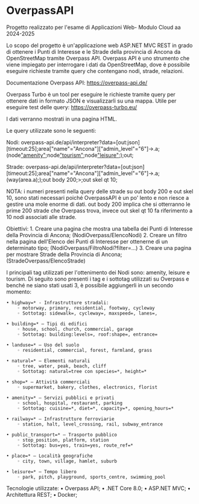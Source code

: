 # OverpassAPI

Progetto realizzato per l'esame di Applicazioni Web- Modulo Cloud aa 2024-2025

Lo scopo del progetto è un'applicazione web ASP.NET MVC REST in grado di ottenere i Punti di Interesse e le Strade della provincia di Ancona da OpenStreetMap tramite Overpass API.
Overpass API è uno strumento che viene impiegato per interrogare i dati da OpenStreetMap, dove è possibile eseguire richieste tramite query che contengano nodi, strade, relazioni.

Documentazione Overpass API: https://overpass-api.de/

Overpass Turbo è un tool per eseguire le richieste tramite query per ottenere dati in formato JSON e visualizzarli su una mappa. Utile per eseguire test delle query: https://overpass-turbo.eu/

I dati verranno mostrati in una pagina HTML.

Le query utilizzate sono le seguenti:

Nodi: overpass-api.de/api/interpreter?data=[out:json][timeout:25];area["name"="Ancona"]["admin_level"="6"]->.a;(node["amenity"](area.a);node["tourism"](area.a);node["leisure"](area.a););out;

Strade: overpass-api.de/api/interpreter?data=[out:json][timeout:25];area["name"="Ancona"]["admin_level"="6"]->.a;(way(area.a););out body 200;>;out skel qt 10;

NOTA: i numeri presenti nella query delle strade su out body 200 e out skel 10, sono stati necessari poiché OverpassAPI è un po' lento e non riesce a gestire una mole enorme di dati. out body 200 implica che si otterranno le prime 200 strade che Overpass trova, invece out skel qt 10 fa riferimento a 10 nodi associati alle strade.

Obiettivi:
    1. Creare una pagina che mostra una tabella dei Punti di Interesse della Provincia di Ancona; (NodiOverpass/ElencoNodi)
    2. Creare un filtro nella pagina dell'Elenco dei Punti di Interesse per ottenerne di un determinato tipo; (NodiOverpass/FiltroNodi?filter=...)
    3. Creare una pagina per mostrare Strade della Provincia di Ancona; (StradeOverpass/ElencoStrade)

I principali tag utilizzati per l'ottenimento dei Nodi sono: amenity, leisure e tourism. 
Di seguito sono presenti i tag e i sottotag utilizzati su Overpass e benché ne siano stati usati 3, è possibile aggiungerli in un secondo momento:
    
    • highway=* - Infrastrutture stradali:
        ◦ motorway, primary, residential, footway, cycleway
        ◦ Sottotag: sidewalk=, cycleway=, maxspeed=, lanes=,
    
    • building=* — Tipi di edifici
        ◦ house, school, church, commercial, garage
        ◦ Sottotag: building:levels=, roof:shape=, entrance=
    
    • landuse=* — Uso del suolo
        ◦ residential, commercial, forest, farmland, grass
    
    • natural=* — Elementi naturali
        ◦ tree, water, peak, beach, cliff
        ◦ Sottotag: natural=tree con species=*, height=*
    
    • shop=* — Attività commerciali
        ◦ supermarket, bakery, clothes, electronics, florist
    
    • amenity=* — Servizi pubblici e privati
        ◦ school, hospital, restaurant, parking
        ◦ Sottotag: cuisine=*, diet=*, capacity=*, opening_hours=*
    
    • railway=* — Infrastrutture ferroviarie
        ◦ station, halt, level_crossing, rail, subway_entrance
    
    • public_transport=* — Trasporto pubblico
        ◦ stop_position, platform, station
        ◦ Sottotag: bus=yes, train=yes, route_ref=*
    
    • place=* — Località geografiche
        ◦ city, town, village, hamlet, suburb
    
    • leisure=* — Tempo libero
        ◦ park, pitch, playground, sports_centre, swimming_pool


Tecnologie utilizzate:
    • Overpass API;
    • .NET Core 8.0;
    • ASP.NET MVC;
    • Architettura REST;
    • Docker;
